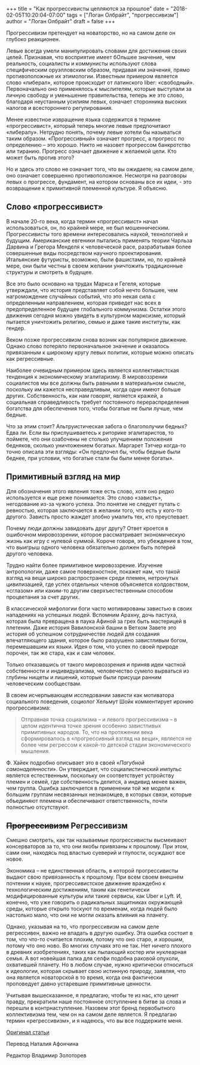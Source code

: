 +++
title = "Как прогрессивисты цепляются за прошлое"
date = "2018-02-05T10:20:04-07:00"
tags = ["Логан Олбрайт", "прогрессивизм"]
author = "Логан Олбрайт"
draft = false
+++

Прогрессивизм претендует на новаторство, но на самом деле он глубоко
реакционен.

Левые всегда умели манипулировать словами для достижения своих целей.
Признавая, что восприятие имеет бОльшее значение, чем реальность,
социалисты и коммунисты используют слова специфическим оруэлловским
образом, придавая им значения, прямо противоположные их этимологии.
Известным примером является слово «либерал», которое происходит от
латинского liber: «свободный». Первоначально оно применялось к
мыслителям, которые выступали за личную свободу и уменьшение
правительства, теперь же это слово, благодаря неустанным усилиям левых,
означает сторонника высоких налогов и всестороннего регулирования.

Менее известное извращение языка содержится в термине «прогрессивист»,
который теперь многие левые предпочитают «либералу». Нетрудно понять,
почему левые хотели бы называться таким образом. «Прогрессивный»
означает прогресс, а прогресс по определению – это хорошо. Никто не
назовет прогрессом банкротство или тиранию. Прогресс означает движение к
желаемой цели. Кто может быть против этого?

Но и здесь это слово не означает того, что вы ожидаете; на самом деле,
оно означает совершенно противоположное. Несмотря на разговоры левых о
прогрессе, фундамент, на котором основаны все их идеи, - это возвращение
к примитивной племенной культуре. Я объясню.

## Слово «прогрессивист»

В начале 20-го века, когда термин «прогрессивист» начал использоваться,
он, по крайней мере, не был мошенническим. Прогрессивисты того времени
интересовались наукой, технологией и будущим. Американские евгеники
пытались применять теории Чарльза Дарвина и Грегора Менделя к
человеческой расе, разрабатывая более совершенные виды посредством
научного проектирования. Итальянские футуристы, возможно, были
фашистами, но, по крайней мере, они были честны в своем желании
уничтожить традиционные структуры и смотреть в будущее.

Все это было основано на трудах Маркса и Гегеля, которые утверждали, что
история представляет собой нечто большее, чем нагромождение случайных
событий, что это некая сила с определенным направлением, которая
приведет нас всех в предопределенное будущее глобального коммунизма.
Остатки этого движения сегодня можно увидеть в культурном марксизме,
который пытается уничтожить религию, семью и даже такие институты, как
гендер.

Веком позже прогрессивизм снова возник как популярное движение. Однако
слово потеряло первоначальное значение и оказалось привязанным к
широкому кругу левых политик, которые можно описать как регрессивные.

Наиболее очевидным примером здесь является коллективистская тенденция к
экономическому эгалитаризму. В мировоззрении социалистов мы все должны
быть равными в материальном смысле, поскольку им кажется несправедливым,
когда одни имеют больше других. Собственность, как нам говорят, является
кражей, а социальная справедливость требует постоянного
перераспределения богатства для обеспечения того, чтобы богатые не были
лучше, чем бедные.

Что за этим стоит? Альтруистическая забота о благополучии бедных? Едва
ли. Если вы прислушиваетесь к риторике эгалитаристов, то поймете, что
они озабочены не столько улучшением положения бедняков, сколько
уничтожением богатых. Маргарет Тэтчер когда-то точно описала эти
взгляды: «Он предпочел бы, чтобы бедные были беднее, при условии, что
богатые стали бы были менее богаты».

## Примитивный взгляд на мир

Для обозначения этого явления тоже есть слово, хотя оно редко
используется и еще реже понимается. Это слово «зависть», негодование
из-за чужого успеха. Это понятие не следует путать с ревностью, которая
заключается в желании того, что есть у кого-то другого. Зависть просто
жаждет злобно умалить тех, кто преуспевает.

Почему люди должны завидовать друг другу? Ответ кроется в ошибочном
мировоззрении, которое рассматривает экономическую жизнь как игру с
нулевой суммой. Короче говоря, это убеждение в том, что выигрыш одного
человека обязательно должен быть потерей другого человека.

Трудно найти более примитивное мировоззрение. Изучение антропологии,
даже самое поверхностное, покажет нам, что такой взгляд на вещи широко
распространен среди племен, нетронутых цивилизацией, где успех отдельных
членов объясняется колдовством, «сглазом» или каким-то другим
сверхъестественным способом процветания за счет других.

В классической мифологии боги часто мотивированы завистью в своих
нападениях на успешных людей. Вспомним Арахну, дочь пастуха, которая
была превращена в паука Афиной за грех быть мастерицей в плетении. Даже
история Вавилонской башни в Ветхом Завете это история об успешном
сотрудничестве людей для создания впечатляющего здания, которое было
разрушено завистливым богом, перемешавшим их языки. Идея о том, что
успех по своей природе порочен, так же стара, как и сам человек.

Только отказавшись от такого мировоззрения и приняв идеи частной
собственности и индивидуализма, человечество сумело вырваться из глубины
нищеты и лишений, которые были присущи ранним человеческим сообществам.

В своем исчерпывающем исследовании зависти как мотиватора социального
поведения, социолог Хельмут Шойк комментирует иронию прогрессивизма:


> Отправная точка социализма – и левого прогрессивизма – в целом
> идентична точке зрения особенно завистливых примитивных народов. То, что
> на протяжении века сформировалось в «прогрессивный взгляд на вещи»,
> является не более чем регрессом к какой-то детской стадии экономического
> мышления.

Ф. Хайек подробно описывает это в своей «*Пагубной самонадеянности*». Он
утверждает, что социалистический импульс является естественным,
поскольку он соответствует устройству племен и семей, где собственность
делится, а индивид менее важен, чем группа. Ошибка заключается в
применении той же модели к большим группам несвязанных незнакомцев, в
которых связи, которые объединяют племена и обеспечивают
ответственность, почти полностью отсутствуют.

## ~~Прогрессивизм~~ Регрессивизм

Смешно смотреть, как так называемые прогрессивисты высмеивают
консерваторов за то, что они якобы привязаны к прошлому. При этом, сами
они, находясь под властью суеверий и глупости, осуждают все новое.

Экономика – не единственная область, в которой прогрессивисты выдают
свою привязанность к прошлому. При всем своем внешнем почтении к науке,
прогрессивистское движение враждебно к технологическим достижениям,
таким как генетически модифицированные культуры или такие сервисы, как
Uber и Lyft. И, конечно, что уже говорить о радикальных защитниках
окружающей среды, которые открыто тоскуют по временам, когда людей было
настолько мало, что они не могли оказать влияния на планету.

Однако, указывая на то, что прогрессивизм на самом деле регрессивен,
важно не впадать в другую ошибку. Эта ошибка состоит в том, что что-то
считается плохим, потому что оно старо, и хорошим, потому что оно ново.
Во многих случаях это не так. Нет ничего плохого в древних изобретениях,
таких как пылающий костер или нуклеарная семья. А вот новейшая палка для
селфи подобна раковой опухоли, охватившей планету. Но в любом случае,
нужно критически относиться к идеологии, которая скрывает свою истинную
природу, заявляя, что она является новаторской в то время, когда она
фактически проповедует давно устаревшие примитивные ценности.

Учитывая вышесказанное, я предлагаю, чтобы те из нас, кто ценит правду,
прекратили наше постоянное отступление в битве за слова и перешли в
контрнаступление. Назовем этот бренд первобытного коллективизма тем, чем
он на самом деле является. Я предлагаю термин «регрессивизм», и я
надеюсь, что вы все поддержите меня.

[Оригинал статьи](https://fee.org/articles/how-progressives-cling-to-the-past/)

Перевод Наталия Афончина

Редактор Владимир Золоторев
